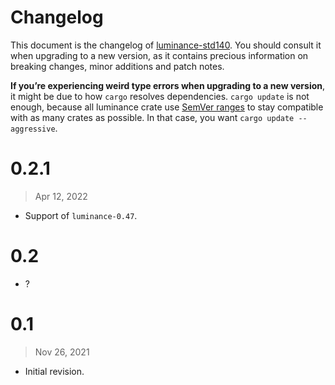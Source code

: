# Changelog

This document is the changelog of [luminance-std140](https://crates.io/crates/luminance-std140).
You should consult it when upgrading to a new version, as it contains precious information on
breaking changes, minor additions and patch notes.

**If you’re experiencing weird type errors when upgrading to a new version**, it might be due to
how `cargo` resolves dependencies. `cargo update` is not enough, because all luminance crate use
[SemVer ranges](https://doc.rust-lang.org/cargo/reference/specifying-dependencies.html) to stay
compatible with as many crates as possible. In that case, you want `cargo update --aggressive`.

# 0.2.1

> Apr 12, 2022

- Support of `luminance-0.47`.

# 0.2

- ?

# 0.1

> Nov 26, 2021

- Initial revision.
